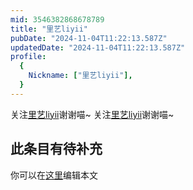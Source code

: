 ```yaml
---
mid: 3546382868678789
title: "里艺liyii"
pubDate: "2024-11-04T11:22:13.587Z"
updatedDate: "2024-11-04T11:22:13.587Z"
profile:
  {
    Nickname: ["里艺liyii"],
  }
---
```


关注[里艺liyii](https://space.bilibili.com/3546382868678789)谢谢喵~ 关注[里艺liyii](https://space.bilibili.com/3546382868678789)谢谢喵~

## 此条目有待补充
你可以在[这里](https://github.com/Yuhanawa/VTuber.ICU/edit/master/src/content/v/里艺liyii/index.md)编辑本文
